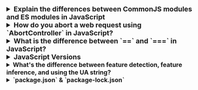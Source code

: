 <details >
 <summary style="font-size: large; font-weight: bold">Explain the differences between CommonJS modules and ES modules in JavaScript
</summary>


## TL;DR

In JavaScript, modules are reusable pieces of code that encapsulate functionality, making it easier to manage, maintain, and structure your applications. Modules allow you to break down your code into smaller, manageable parts, each with its own scope.

**CommonJS** is an older module system that was initially designed for server-side JavaScript development with Node.js. It uses the `require()` function to load modules and the `module.exports` or `exports` object to define the exports of a module.

```js
// my-module.js
const value = 42;
module.exports = { value };

// main.js
const myModule = require('./my-module.js');
console.log(myModule.value); // 42
```

**ES Modules** (ECMAScript Modules) are the standardized module system introduced in ES6 (ECMAScript 2015). They use the `import` and `export` statements to handle module dependencies.

```js
// my-module.js
export const value = 42;

// main.js
import { value } from './my-module.js';
console.log(value); // 42
```

**CommonJS vs ES modules**

| Feature | CommonJS | ES modules |
| --- | --- | --- |
| Module Syntax | `require()` for importing `module.exports` for exporting | `import` for importing `export` for exporting |
| Environment | Primarily used in Node.js for server-side development | Designed for both browser and server-side JavaScript (Node.js) |
| Loading | Synchronous loading of modules | Asynchronous loading of modules |
| Structure | Dynamic imports, can be conditionally called | Static imports/exports at the top level |
| File extensions | `.js` (default) | `.mjs` or `.js` (with `type: "module"` in `package.json`) |
| Browser support | Not natively supported in browsers | Natively supported in modern browsers |
| Optimization | Limited optimization due to dynamic nature | Allows for optimizations like tree-shaking due to static structure |
| Compatibility | Widely used in existing Node.js codebases and libraries | Newer standard, but gaining adoption in modern projects |

---

## Modules in Javascript

Modules in JavaScript are a way to organize and encapsulate code into reusable and maintainable units. They allow developers to break down their codebase into smaller, self-contained pieces, promoting code reuse, separation of concerns, and better organization. There are two main module systems in JavaScript: CommonJS and ES modules.

### CommonJS

CommonJS is an older module system that was initially designed for server-side JavaScript development with Node.js. It uses the require function to load modules and the `module.exports` or `exports` object to define the exports of a module.

- **Syntax**: Modules are included using `require()` and exported using `module.exports`.
- **Environment**: Primarily used in `Node.js`.
- **Execution**: Modules are loaded synchronously.
- Modules are loaded dynamically at runtime.

```js
// my-module.js
const value = 42;
module.exports = { value };

// main.js
const myModule = require('./my-module.js');
console.log(myModule.value); // 42
```

### ES Modules

ES Modules (ECMAScript Modules) are the standardized module system introduced in ES6 (ECMAScript 2015). They use the `import` and `export` statements to handle module dependencies.

- **Syntax**: Modules are imported using `import` and exported using `export`.
- **Environment**: Can be used in both browser environments and Node.js (with certain configurations).
- **Execution**: Modules are loaded asynchronously.
- **Support**: Introduced in ES2015, now widely supported in modern browsers and Node.js.
- Modules are loaded statically at compile-time.
- Enables better performance due to static analysis and tree-shaking.

```js
// my-module.js
export const value = 42;

// main.js
import { value } from './my-module.js';
console.log(value); // 42
```

---
</details>





<details >
<summary style="font-size: large; font-weight: bold">How do you abort a web request using `AbortController` in JavaScript?</summary>


## TL;DR

`AbortController` is used to cancel ongoing asynchronous operations like fetch requests.

```js
const controller = new AbortController();
const signal = controller.signal;

fetch('https://jsonplaceholder.typicode.com/todos/1', { signal })
  .then((response) => {
    // Handle response
  })
  .catch((error) => {
    if (error.name === 'AbortError') {
      console.log('Request aborted');
    } else {
      console.error('Error:', error);
    }
  });

// Call abort() to abort the request
controller.abort();
```

Aborting web requests is useful for:

- Canceling requests based on user actions.
- Prioritizing the latest requests in scenarios with multiple simultaneous requests.
- Canceling requests that are no longer needed, e.g. after the user has navigated away from the page.

---

## `AbortController`s

`AbortController` allows graceful cancelation of ongoing asynchronous operations like fetch requests. It offers a mechanism to signal to the underlying network layer that the request is no longer required, preventing unnecessary resource consumption and improving user experience.

## Using `AbortController`s

Using `AbortController`s involve the following steps:

1. **Create an `AbortController` instance**: Initialize an `AbortController` instance, which creates a signal that can be used to abort requests.
1. **Pass the signal to the request**: Pass the signal to the request, typically through the `signal` property in the request options.
1. **Abort the request**: Call the `abort()` method on the `AbortController` instance to cancel the ongoing request.

Here is an example of how to use `AbortController`s with the `fetch()` API:

```js
const controller = new AbortController();
const signal = controller.signal;

fetch('https://jsonplaceholder.typicode.com/todos/1', { signal })
  .then((response) => {
    // Handle response
  })
  .catch((error) => {
    if (error.name === 'AbortError') {
      console.log('Request aborted');
    } else {
      console.error('Error:', error);
    }
  });

// Call abort() to abort the request
controller.abort();
```

## Use cases

### Canceling a `fetch()` request on a user action

Cancel requests that take too long or are no longer relevant due to user interactions (e.g., user cancels uploading of a huge file).

```js
// HTML:
// <div>
//   <button id="cancel-button">Cancel upload</button>
// </div>

const controller = new AbortController();
const signal = controller.signal;

fetch('https://jsonplaceholder.typicode.com/todos/1', { signal })
  .then((response) => {
    // Handle successful response
  })
  .catch((error) => {
    if (error.name === 'AbortError') {
      console.log('Request canceled');
    } else {
      console.error('Network or other error:', error);
    }
  });

document.getElementById('cancel-button').addEventListener('click', () => {
  controller.abort();
});
```

When you click the "Cancel upload" button, in-flight request will be aborted.

### Prioritizing latest requests in a race condition

In scenarios where multiple requests are initiated for the same data, use `AbortController` to prioritize the latest request and abort earlier ones.

```js
let latestController = null; // Keeps track of the latest controller

function fetchData(url) {
  if (latestController) {
    latestController.abort(); // Abort any previous request
  }

  const controller = new AbortController();
  latestController = controller;
  const signal = controller.signal;

  fetch(url, { signal })
    .then((response) => {
      // Handle successful response
    })
    .catch((error) => {
      if (error.name === 'AbortError') {
        console.log('Request canceled');
      } else {
        console.error('Network or other error:', error);
      }
    });
}
```

In this example, when the `fetchData()` function is called multiple times triggering multiple fetch requests, `AbortController`s will cancel all the previous requests except the latest request. This is common in scenarios like type-ahead search or infinite scrolling, where new requests are triggered frequently.

### Canceling requests that are no longer needed

In situations where the user has navigated away from the page, aborting the request can prevent unnecessary operations (e.g. success callback handling), and freeing up resources by lowering the likelihood of memory leaks.

## Notes

- `AbortController`s is not `fetch()`-specific, it can be used to abort other asynchronous tasks as well.
- A singular `AbortContoller` instance can be reused or multiple async tasks and cancel all of them at once.
- Calling `abort()` on `AbortController`s does not send any notification or signal to the server. The server is unaware of the cancelation and will continue processing the request until it completes or times out.

## Further reading

- [AbortController | MDN](https://developer.mozilla.org/en-US/docs/Web/API/AbortController)
- [Fetch: Abort | Javascript.info](https://javascript.info/fetch-abort)


---
</details>


<details >
 <summary style="font-size: large; font-weight: bold">What is the difference between `==` and `===` in JavaScript?</summary>

![img.png](img.png)
https://justjavascript.com/learn/07-equality-of-values

https://www.greatfrontend.com/questions/quiz/what-is-the-difference-between-double-equal-and-triple-equal?practice=practice&tab=quiz

![img_1.png](img_1.png)
https://dorey.github.io/JavaScript-Equality-Table/

---
</details>



<details >
 <summary style="font-size: large; font-weight: bold">JavaScript Versions</summary>


- JavaScript was invented by Brendan Eich in 1995, and became an ECMA standard in 1997.

- ECMAScript is the official name of the language.

- ECMAScript versions have been abbreviated to ES1, ES2, ES3, ES5, and ES6.

- Since 2016, versions are named by year (ECMAScript 2016, 2017, 2018, 2019, 2020).
<table class="ws-table-all">
<tbody><tr>
<th>Ver</th>
<th>Official Name</th>
<th>Description</th>
</tr>
<tr>
<td>ES1</td>
<td>ECMAScript 1 (1997)</td><td>First edition</td>
</tr>
<tr>
<td>ES2</td>
<td>ECMAScript 2 (1998)</td><td>Editorial changes</td>
</tr>
<tr>
<td>ES3</td>
<td>ECMAScript 3 (1999)</td><td>Added regular expressions<br>
Added try/catch<br>
Added switch<br>
Added do-while</td>
</tr>
<tr>
<td>ES4</td>
<td>ECMAScript 4</td><td>Never released</td>
</tr>
<tr>
<td>ES5</td>
<td>ECMAScript 5 (2009)<br><br>
</td>
<td>
Added "strict mode"<br>
Added JSON support<br>
Added String.trim()<br>
Added Array.isArray()<br>
Added Array iteration methods<br>
Allows trailing commas for object literals<br>
</td>
</tr>
<tr>
<td>ES6</td>
<td>ECMAScript 2015<br><br>
<td>Added let and const<br>
Added default parameter values<br>
Added Array.find()<br>
Added Array.findIndex()<br>
</td>
</tr>
<tr>
<td></td>
<td>ECMAScript 2016<br><br>
<td>Added exponential operator (**)<br>
Added Array.includes()
</td>
</tr>
<tr>
<td></td>
<td>ECMAScript 2017<br><br>
</td><td>Added string padding<br>
Added Object.entries()<br>
Added Object.values()<br>
Added async functions<br>
Added shared memory<br>
Allows trailing commas for function parameters<br>
</td>
</tr>
<tr>
<td></td>
<td>ECMAScript 2018<br><br>
</td><td>
Added rest / spread properties<br>
Added asynchronous iteration<br>
Added Promise.finally()<br>
Additions to RegExp
</td>
</tr>
<tr>
<td></td>
<td>ECMAScript 2019<br><br>
</td><td>
String.trimStart()<br>
String.trimEnd()<br>
Array.flat()<br>
Object.fromEntries<br>
Optional catch binding
</td>
</tr>
<tr>
<td></td>
<td>ECMAScript 2020<br><br>
</td><td>
The Nullish Coalescing Operator (??)<br>
</td>
</tr>

</tbody></table>

---
</details>



<details >
 <summary style="font-size: medium; font-weight: bold">What's the difference between feature detection, feature inference, and using the UA string?</summary>


## Feature Detection

Feature detection involves working out whether a browser supports a certain block of code, and running different code depending on whether it does (or doesn't), so that the browser can always provide a working experience rather crashing/erroring in some browsers. For example:

```js
if ('geolocation' in navigator) {
  // Can use navigator.geolocation
} else {
  // Handle lack of feature
}
```

[Modernizr](https://modernizr.com/) is a great library to handle feature detection.

## Feature Inference

Feature inference checks for a feature just like feature detection, but uses another function because it assumes it will also exist, e.g.:

```js
if (document.getElementsByTagName) {
  element = document.getElementById(id);
}
```

This is not really recommended. Feature detection is more foolproof.

## UA String

This is a browser-reported string that allows the network protocol peers to identify the application type, operating system, software vendor or software version of the requesting software user agent. It can be accessed via `navigator.userAgent`. However, the string is tricky to parse and can be spoofed. For example, Chrome reports both as Chrome and Safari. So to detect Safari you have to check for the Safari string and the absence of the Chrome string. Avoid this method.

---
</details>






<details >
 <summary style="font-size: medium; font-weight: bold">`package.json` & `package-lock.json`</summary>


- `package-lock.json` stores an exact, versioned dependency tree rather than using starred versioning like `package.json` itself (e.g. 1.0.*). This means you can guarantee the dependencies for other developers or prod releases, etc. It also has a mechanism to lock (hence the name package-lock) the tree but generally will regenerate if `package.json` changes.
- To answer question about just using the package.json with exact version numbers?
  - Bear in mind that your `package.json` contains only your `direct dependencies`, not the dependencies of your dependencies (sometimes called nested or transitive dependencies). This means with the standard `package.json` you can't control the versions of those `nested dependencies`, referencing them directly or as peer dependencies won't help as you also don't control the version tolerance that your direct dependencies define for these nested dependencies.

https://stackoverflow.com/questions/44297803/what-is-the-role-of-the-package-lock-json

---
</details>
